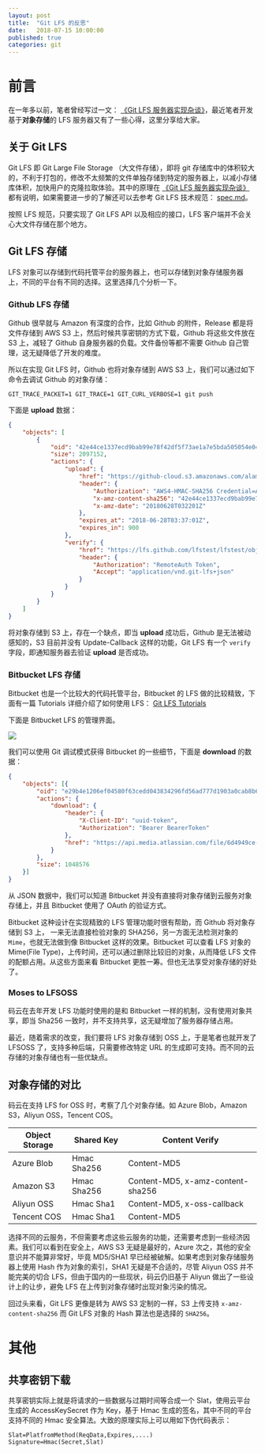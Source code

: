 ```yaml
---
layout: post
title:  "Git LFS 的反思"
date:   2018-07-15 10:00:00
published: true
categories: git
---
```


# 前言

在一年多以前，笔者曾经写过一文： [《Git LFS 服务器实现杂谈》](https://forcemz.net/git/2017/04/16/Moses/)，最近笔者开发基于**对象存储**的 LFS 服务器又有了一些心得，这里分享给大家。

## 关于 Git LFS

Git LFS 即 Git Large File Storage （大文件存储），即将 git 存储库中的体积较大的，不利于打包的，修改不太频繁的文件单独存储到特定的服务器上，以减小存储库体积，加快用户的克隆拉取体验。其中的原理在 [《Git LFS 服务器实现杂谈》](https://forcemz.net/git/2017/04/16/Moses/) 都有说明，如果需要进一步的了解还可以去参考 Git LFS 技术规范： [ spec.md](https://github.com/git-lfs/git-lfs/blob/master/docs/spec.md)。

按照 LFS 规范，只要实现了 Git LFS API 以及相应的接口，LFS 客户端并不会关心大文件存储在那个地方。

## Git LFS 存储

LFS 对象可以存储到代码托管平台的服务器上，也可以存储到对象存储服务器上，不同的平台有不同的选择。这里选择几个分析一下。

### Github LFS 存储

Github 很早就与 Amazon 有深度的合作，比如 Github 的附件，Release 都是将文件存储到 AWS S3 上，然后时候共享密钥的方式下载，Github 将这些文件放在 S3 上，减轻了 Github 自身服务器的负载。文件备份等都不需要 Github 自己管理，这无疑降低了开发的难度。
 
 所以在实现 Git LFS 时，Github 也将对象存储到 AWS S3 上，我们可以通过如下命令去调试 Github 的对象存储：

```shell
GIT_TRACE_PACKET=1 GIT_TRACE=1 GIT_CURL_VERBOSE=1 git push
```

下面是 **upload** 数据：

```json
{
    "objects": [
        {
            "oid": "42e44ce1337ecd9bab99e78f42df5f73ae1a7e5bda505054e04cd4f36ed7bf21",
            "size": 2097152,
            "actions": {
                "upload": {
                    "href": "https://github-cloud.s3.amazonaws.com/alambic/media/180597487/42/e4/42e44ce1337ecd9bab99e78f42df5f73ae1a7e5bda505054e04cd4f36ed7bf21?actor_id=6904176",
                    "header": {
                        "Authorization": "AWS4-HMAC-SHA256 Credential=AKIAIMWPLRQEC4XCWWPA/20180628/us-east-1/s3/aws4_request,SignedHeaders=host;x-amz-content-sha256;x-amz-date,Signature=SignatureString",
                        "x-amz-content-sha256": "42e44ce1337ecd9bab99e78f42df5f73ae1a7e5bda505054e04cd4f36ed7bf21",
                        "x-amz-date": "20180628T032201Z"
                    },
                    "expires_at": "2018-06-28T03:37:01Z",
                    "expires_in": 900
                },
                "verify": {
                    "href": "https://lfs.github.com/lfstest/lfstest/objects/42e44ce1337ecd9bab99e78f42df5f73ae1a7e5bda505054e04cd4f36ed7bf21/verify",
                    "header": {
                        "Authorization": "RemoteAuth Token",
                        "Accept": "application/vnd.git-lfs+json"
                    }
                }
            }
        }
    ]
}
```

将对象存储到 S3 上，存在一个缺点，即当 **upload** 成功后，Github 是无法被动感知的，S3 目前并没有 Update-Callback 这样的功能，Git LFS 有一个 `verify` 字段，即通知服务器去验证 **upload** 是否成功。


### Bitbucket LFS 存储

Bitbucket 也是一个比较大的代码托管平台，Bitbucket 的 LFS 做的比较精致，下面有一篇 Tutorials 详细介绍了如何使用 LFS： [Git LFS Tutorials](https://www.atlassian.com/git/tutorials/git-lfs)

下面是 Bitbucket LFS 的管理界面。

![](https://wac-cdn.atlassian.com/dam/jcr:46218516-f4aa-490a-9afc-c36ca863c98f/09.png)

我们可以使用 Git 调试模式获得 Bitbucket 的一些细节，下面是 **download** 的数据：

```json
{
	"objects": [{
		"oid": "e29b4e1206ef04580f63cedd043834296fd56ad777d1903a0cab8b6178f6a6e0",
		"actions": {
			"download": {
				"header": {
					"X-Client-ID": "uuid-token",
					"Authorization": "Bearer BearerToken"
				},
				"href": "https://api.media.atlassian.com/file/6d4949ce-2442-424b-9875-983008b943d0/binary"
			}
		},
		"size": 1048576
	}]
}
```

从 JSON 数据中，我们可以知道 Bitbucket 并没有直接将对象存储到云服务对象存储上，并且 Bitbucket 使用了 OAuth 的验证方式。

Bitbucket 这种设计在实现精致的 LFS 管理功能时很有帮助，而 Github 将对象存储到 S3 上， 一来无法直接检验对象的 SHA256，另一方面无法检测对象的 `Mime`，也就无法做到像 Bitbucket 这样的效果。Bitbucket 可以查看 LFS 对象的 Mime(File Type)，上传时间，还可以通过删除比较旧的对象，从而降低 LFS 文件的配额占用。从这些方面来看 Bitbucket 更胜一筹。但也无法享受对象存储的好处了。


### Moses to LFSOSS

码云在去年开发 LFS 功能时使用的是和 Bitbucket 一样的机制，没有使用对象共享，即当 Sha256 一致时，并不支持共享，这无疑增加了服务器存储占用。

最近，随着需求的改变，我们要将 LFS 对象存储到 OSS 上，于是笔者也就开发了 LFSOSS 了，支持多种后端，只需要修改特定 URL 的生成即可支持。而不同的云存储的对象存储也有一些优缺点。

## 对象存储的对比

码云在支持 LFS for OSS 时，考察了几个对象存储。如 Azure Blob，Amazon S3，Aliyun OSS，Tencent COS。

|Object Storage|Shared Key|Content Verify|
|---|---|---|
|Azure Blob|Hmac Sha256|Content-MD5|
|Amazon S3|Hmac Sha256|Content-MD5, x-amz-content-sha256|
|Aliyun OSS|Hmac Sha1|Content-MD5, x-oss-callback|
|Tencent COS|Hmac Sha1|Content-MD5|

选择不同的云服务，不但需要考虑这些云服务的功能，还需要考虑到一些经济因素。我们可以看到在安全上，AWS S3 无疑是最好的，Azure 次之，其他的安全意识并不能算非常好，毕竟 MD5/SHA1 早已经被破解。如果考虑到对象存储服务器上使用 Hash 作为对象的索引，SHA1 无疑是不合适的，尽管 Aliyun OSS 并不能完美的切合 LFS，但由于国内的一些现状，码云仍旧基于 Aliyun 做出了一些设计上的让步，避免 LFS 在上传到对象存储时出现对象污染的情况。

回过头来看，Git LFS 更像是转为 AWS S3 定制的一样，S3 上传支持 `x-amz-content-sha256` 而 Git LFS 对象的 Hash 算法也是选择的 `SHA256`。

# 其他

## 共享密钥下载

共享密钥实际上就是将请求的一些数据与过期时间等合成一个 Slat，使用云平台生成的 AccessKeySecret 作为 Key，基于 Hmac 生成的签名，其中不同的平台支持不同的 Hmac 安全算法。大致的原理实际上可以用如下伪代码表示：

```
Slat=PlatfromMethod(ReqData,Expires,....)
Signature=Hmac(Secret,Slat)
```

